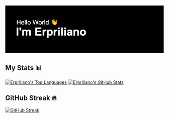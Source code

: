 [![MasterBanner](https://raw.githubusercontent.com/erpriliano/erpriliano/main/header.png)](https://github.com/erpriliano)

## My Stats 📊
<a href="https://github.com/anuraghazra/github-readme-stats"><img alt="Erpriliano's Top Languages" src="https://github-readme-stats.vercel.app/api/top-langs/?username=erpriliano&show_icons=true&layout=compact&theme=react" height="190px" /></a>
<a href="https://github.com/anuraghazra/github-readme-stats"><img alt="Erpriliano's GitHub Stats" src="https://github-readme-stats.vercel.app/api?username=erpriliano&show_icons=true&theme=react" height="190px" /></a>                                                            

## GitHub Streak 🔥
[![GitHub Streak](http://github-readme-streak-stats.herokuapp.com?user=erpriliano&theme=dark-smoky&hide_border=true&fire=DD2727)](https://git.io/streak-stats)

<!--
**erpriliano/erpriliano** is a ✨ _special_ ✨ repository because its `README.md` (this file) appears on your GitHub profile.

Here are some ideas to get you started:

- 🔭 I’m currently working on ...
- 🌱 I’m currently learning ...
- 👯 I’m looking to collaborate on ...
- 🤔 I’m looking for help with ...
- 💬 Ask me about ...
- 📫 How to reach me: ...
- 😄 Pronouns: ...
- ⚡ Fun fact: ...
-->
